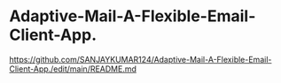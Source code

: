 # Adaptive-Mail-A-Flexible-Email-Client-App.

https://github.com/SANJAYKUMAR124/Adaptive-Mail-A-Flexible-Email-Client-App./edit/main/README.md
